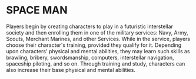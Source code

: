 # SPACE MAN
Players begin by creating characters to play in a futuristic interstellar society and then enrolling them in one of the military services: Navy, Army, Scouts, Merchant Marines, and other Services. While in the service, players choose their character's training, provided they qualify for it. Depending upon characters' physical and mental abilities, they may learn such skills as brawling, bribery, swordsmanship, computers, interstellar navigation, spaceship piloting, and so on. Through training and study, characters can also increase their base physical and mental abilities.
